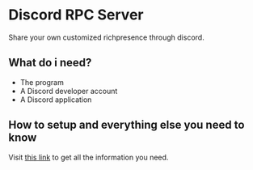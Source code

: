 # Discord RPC Server
Share your own customized richpresence through discord.
## What do i need?
- The program
- A Discord developer account
- A Discord application
## How to setup and everything else you need to know
Visit [this link](https://www.pinoleekz.de/discord-rpc-server.html "this link") to get all the information you need.
